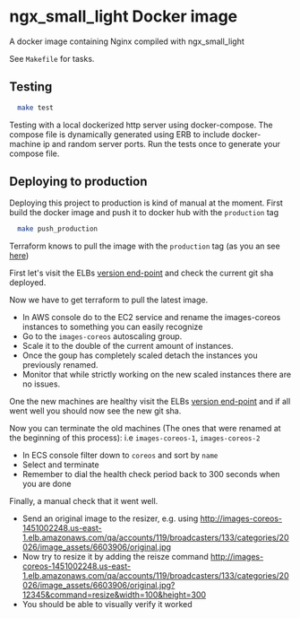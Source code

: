 # ngx_small_light Docker image

A docker image containing Nginx compiled with ngx_small_light

See `Makefile` for tasks.

## Testing
```bash
  make test
```

Testing with a local dockerized http server using docker-compose. The compose file is dynamically generated using ERB to include docker-machine ip and random server ports. Run the tests once to generate your compose file.

## Deploying to production
Deploying this project to production is kind of manual at the moment.
First build the docker image and push it to docker hub with the `production` tag
```bash
  make push_production
```
Terraform knows to pull the image with the `production` tag (as you an see [here](https://github.com/applicaster/terraform-aws/blob/b508728d5ae4ecbd8ec1c91fbe5df60a0087d303/us-east-1/service-images-coreos.tf#L61))


First let's visit the ELBs [version end-point](http://images-coreos-1451002248.us-east-1.elb.amazonaws.com/version) and check the current git sha deployed.

Now we have to get terraform to pull the latest image.
- In AWS console do to the EC2 service and rename the images-coreos instances to something you can easily recognize
- Go to the `images-coreos` autoscaling group.
- Scale it to the double of the current amount of instances.
- Once the goup has completely scaled detach the instances you previously renamed.
- Monitor that while strictly working on the new scaled instances there are no issues.

One the new machines are healthy visit the ELBs [version end-point](http://images-coreos-1451002248.us-east-1.elb.amazonaws.com/version) and if all went well you should now see the new git sha.

Now you can terminate the old machines (The ones that were renamed at the beginning of this process): i.e `images-coreos-1`, `images-coreos-2`

- In ECS console filter down to `coreos` and sort by `name`
- Select and terminate
- Remember to dial the health check period back to 300 seconds when you are done

Finally, a manual check that it went well.
- Send an original image to the resizer, e.g. using http://images-coreos-1451002248.us-east-1.elb.amazonaws.com/qa/accounts/119/broadcasters/133/categories/20026/image_assets/6603906/original.jpg
- Now try to resize it by adding the reisze command http://images-coreos-1451002248.us-east-1.elb.amazonaws.com/qa/accounts/119/broadcasters/133/categories/20026/image_assets/6603906/original.jpg?12345&command=resize&width=100&height=300
- You should be able to visually verify it worked
